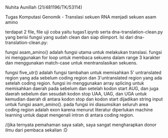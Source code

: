 Nuhita Aunillah (21/481196/TK/53114)

Tugas Komputasi Genomik - Translasi sekuen RNA menjadi sekuen asam amino

terdapat 2 file, file uji coba yaitu tugas1.ipynb serta dna-translation-clean.py yang berisi fungsi yang sudah clean dan siap diimport. 
Isi dari dna-translation-clean.py:

fungsi asam_amino() adalah fungsi utama untuk melakukan translasi. fungsi ini menggunakan for loop untuk membaca sekuens dalam range 3 karakter dan menggunakan match-case untuk mentranslasikan sekuens.

fungsi five_utr() adalah fungsi tambahan untuk memisahkan 5' untranslated region yang ada sebelum coding region dan 3'untranslated region yang ada setelah coding region. 
fungsi ini menggunakan array splicing untuk memisahkan daerah pada sebelum dan setelah kodon start AUG, dan juga daerah sebelum dan sesudah kodon stop UAA, UAG, dan UGA untuk kemudian daerah di antara kodon stop dan kodon start dijadikan string input untuk fungsi asam_amino().
pada fungsi ini diasumsikan seluruh area coding region adalah exon karena menurut literatur diperlukan machine learning untuk dapat mengenali intron di antara coding region.

//jika ternyata pemahaman saya salah, saya sangat mengharapkan donor ilmu dari pembaca sekalian :D
